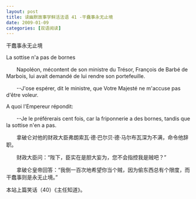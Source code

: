 ```yaml
---
layout: post
title: 读幽默故事学鲜活法语 41 -干蠢事永无止境
date: 2009-01-09
categories: [双语阅读]  
---
```


干蠢事永无止境

La sottise n'a pas de bornes

　　Napoléon, mécontent de son ministre du Trésor, François de Barbé de Marbois, lui avait demandé de lui rendre son portefeuille.

　　--J'ose espérer, dit le ministre, que Votre Majesté ne m'accuse pas d'être voleur.

A quoi l'Empereur répondit:

　　--Je le préférerais cent fois, car la friponnerie a des bornes, tandis que la sottise n'en a pas.



　　拿破仑对他的财政大臣弗朗索瓦·德·巴尔贝·德·马尔布瓦深为不满，命令他辞职。

　　财政大臣问：“陛下，臣实在是胆大妄为，您不会指控我是贼吧？”

　　拿破仑皇帝回答：“我倒一百次地希望你当个贼，因为偷东西总有个限度，而干蠢事则是永无止境。”



本站上篇笑话（40）《主任知道》。
